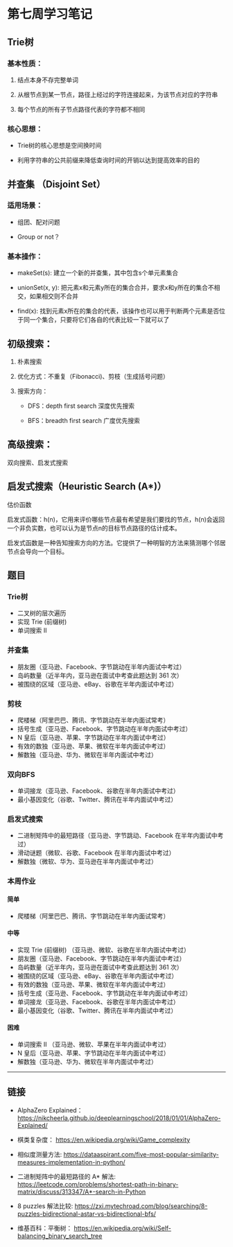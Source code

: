 # 第七周学习笔记

## Trie树

### 基本性质：

1. 结点本身不存完整单词

2. 从根节点到某一节点，路径上经过的字符连接起来，为该节点对应的字符串

3. 每个节点的所有子节点路径代表的字符都不相同

### 核心思想：

* Trie树的核心思想是空间换时间

* 利用字符串的公共前缀来降低查询时间的开销以达到提高效率的目的

## 并查集 （Disjoint Set）

### 适用场景：

* 组团、配对问题

* Group or not？

### 基本操作：

* makeSet(s): 建立一个新的并查集，其中包含s个单元素集合

* unionSet(x, y): 把元素x和元素y所在的集合合并，要求x和y所在的集合不相交，如果相交则不合并

* find(x): 找到元素x所在的集合的代表，该操作也可以用于判断两个元素是否位于同一个集合，只要将它们各自的代表比较一下就可以了

## 初级搜索：

1. 朴素搜索

2. 优化方式：不重复（Fibonacci)、剪枝（生成括号问题）

3. 搜索方向：

    * DFS：depth first search 深度优先搜索

    * BFS：breadth first search 广度优先搜索

## 高级搜索：

双向搜索、启发式搜索

## 启发式搜索（Heuristic Search (A*)）

估价函数

启发式函数：h(n)，它用来评价哪些节点最有希望是我们要找的节点，h(n)会返回一个非负实数，也可以认为是节点n的目标节点路径的估计成本。

启发式函数是一种告知搜索方向的方法。它提供了一种明智的方法来猜测哪个邻居节点会导向一个目标。

## 题目

### Trie树

* 二叉树的层次遍历
* 实现 Trie (前缀树)
* 单词搜索 II 

### 并查集

* 朋友圈（亚马逊、Facebook、字节跳动在半年内面试中考过）
* 岛屿数量（近半年内，亚马逊在面试中考查此题达到 361 次）
* 被围绕的区域（亚马逊、eBay、谷歌在半年内面试中考过）

### 剪枝

* 爬楼梯（阿里巴巴、腾讯、字节跳动在半年内面试常考）
* 括号生成（亚马逊、Facebook、字节跳动在半年内面试中考过）
* N 皇后（亚马逊、苹果、字节跳动在半年内面试中考过）
* 有效的数独（亚马逊、苹果、微软在半年内面试中考过）
* 解数独（亚马逊、华为、微软在半年内面试中考过）

### 双向BFS
* 单词接龙（亚马逊、Facebook、谷歌在半年内面试中考过）
* 最小基因变化（谷歌、Twitter、腾讯在半年内面试中考过）

### 启发式搜索

* 二进制矩阵中的最短路径（亚马逊、字节跳动、Facebook 在半年内面试中考过）
* 滑动谜题（微软、谷歌、Facebook 在半年内面试中考过）
* 解数独（微软、华为、亚马逊在半年内面试中考过）

### 本周作业

#### 简单

* 爬楼梯（阿里巴巴、腾讯、字节跳动在半年内面试常考）

#### 中等

* 实现 Trie (前缀树) （亚马逊、微软、谷歌在半年内面试中考过）
* 朋友圈（亚马逊、Facebook、字节跳动在半年内面试中考过）
* 岛屿数量（近半年内，亚马逊在面试中考查此题达到 361 次）
* 被围绕的区域（亚马逊、eBay、谷歌在半年内面试中考过）
* 有效的数独（亚马逊、苹果、微软在半年内面试中考过）
* 括号生成（亚马逊、Facebook、字节跳动在半年内面试中考过）
* 单词接龙（亚马逊、Facebook、谷歌在半年内面试中考过）
* 最小基因变化（谷歌、Twitter、腾讯在半年内面试中考过）

#### 困难

* 单词搜索 II （亚马逊、微软、苹果在半年内面试中考过）
* N 皇后（亚马逊、苹果、字节跳动在半年内面试中考过）
* 解数独（亚马逊、华为、微软在半年内面试中考过）

---

## 链接

* AlphaZero Explained： https://nikcheerla.github.io/deeplearningschool/2018/01/01/AlphaZero-Explained/

* 棋类复杂度： https://en.wikipedia.org/wiki/Game_complexity

* 相似度测量方法: https://dataaspirant.com/five-most-popular-similarity-measures-implementation-in-python/

* 二进制矩阵中的最短路径的 A* 解法: https://leetcode.com/problems/shortest-path-in-binary-matrix/discuss/313347/A*-search-in-Python

* 8 puzzles 解法比较: https://zxi.mytechroad.com/blog/searching/8-puzzles-bidirectional-astar-vs-bidirectional-bfs/

* 维基百科：平衡树： https://en.wikipedia.org/wiki/Self-balancing_binary_search_tree